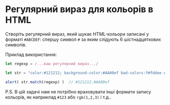 # Регулярний вираз для кольорів в HTML

Створіть регулярний вираз, який шукає HTML-кольори записані у форматі `#ABCDEF`: спершу символ `#` за яким слідують 6 шістнадцяткових символів.

Приклад використання:

```js
let regexp = /...ваш регулярний вираз.../

let str = "color:#121212; background-color:#AA00ef bad-colors:f#fddee #fd2 #12345678";

alert( str.match(regexp) )  // #121212,#AA00ef
```

P.S. В цій задачі нам не потрібно враховувати інші формати запису кольорів, як наприклад `#123` або `rgb(1,2,3)` і т.д..
